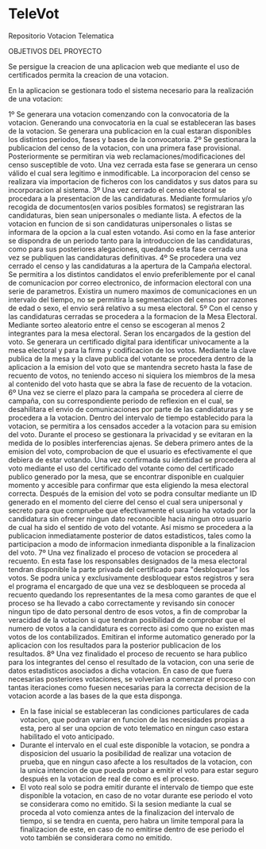 # TeleVot
Repositorio Votacion Telematica

OBJETIVOS DEL PROYECTO

Se persigue la creacion de una aplicacion web que mediante el uso de certificados permita la creacion de una votacion.

En la aplicacion se gestionara todo el sistema necesario para la realización de una votacion:

 1º Se generara una votacion comenzando con la convocatoria de la votacion. Generando una convocatoria en la cual se estableceran las bases de la votacion. Se generara una publicacion en la cual estaran disponibles los distintos periodos, fases y bases de la convocatoria.
 2º Se gestionara la publicacion del censo de la votacion, con una primera fase provisional. Posteriormente se permitiran via web reclamaciones/modificaciones del censo susceptible de voto. Una vez cerrada esta fase se generara un censo válido el cual sera legitimo e inmodificable. La incorporacion del censo se realizara via importacion de ficheros con los candidatos y sus datos para su incorporacion al sistema.
 3º Una vez cerrado el censo electoral se procedara a la presentacion de las candidaturas. Mediante formularios y/o recogida de documentos(en varios posibles formatos) se registraran las candidaturas, bien sean unipersonales o mediante lista. A efectos de la votacion en funcion de si son candidaturas unipersonales o listas se informara de la opcion a la cual esten votando. Asi como en la fase anterior se dispondra de un periodo tanto para la introduccion de las candidaturas, como para sus posteriores alegaciones, quedando esta fase cerrada una vez se publiquen las candidaturas definitivas.
 4º Se procedera una vez cerrado el censo y las candidaturas a la apertura de la Campaña electoral. Se permitira a los distintos candidatos el envio preferiblemente por el canal de comunicacion por correo electronico, de informacion electoral con una serie de parametros. Existira un numero maximos de comunicaciones en un intervalo del tiempo, no se permitira la segmentacion del censo por razones de edad o sexo, el envio será relativo a su mesa electoral.
 5º Con el censo y las candidaturas cerradas se procedera a la formacion de la Mesa Electoral. Mediante sorteo aleatorio entre el censo se escogeran al menos 2 integrantes para la mesa electoral. Seran los encargados de la gestion del voto. Se generara un certificado digital para identificar univocamente a la mesa electoral y para la firma y codificacion de los votos. Mediante la clave publica de la mesa y la clave publica del votante se procedera dentro de la aplicacion a la emision del voto que se mantendra secreto hasta la fase de recuento de votos, no teniendo acceso ni siquiera los miembros de la mesa al contenido del voto hasta que se abra la fase de recuento de la votacion.
 6º Una vez se cierre el plazo para la campaña se procedera al cierre de campaña, con su correspondiente periodo de reflexion en el cual, se desahilitara el envio de comunicaciones por parte de las candidaturas y se procedera a la votacion. Dentro del intervalo de tiempo establecido para la votacion, se permitira a los censados acceder a la votacion para su emision del voto. Durante el proceso se gestionara la privacidad y se evitaran en la medida de lo posibles interferencias ajenas. Se debera primero antes de la emision del voto, comprobacion de que el usuario es efectivamente el que debiera de estar votando. Una vez confirmada su identidad se procedera al voto mediante el uso del certificado del votante como del certificado publico generado por la mesa, que se encontrar disponible en cualquier momento y accesible para confirmar que esta eligiendo la mesa electoral correcta. Después de la emision del voto se podra consultar mediante un ID generado en el momento del cierre del censo el cual sera unipersonal y secreto para que compruebe que efectivamente el usuario ha votado por la candidatura sin ofrecer ningun dato reconocible hacia ningun otro usuario de cual ha sido el sentido de voto del votante. Así mismo se procedera a la publicacion inmediatamente posterior de datos estadisticos, tales como la participacion a modo de informacion inmedianta disponible a la finalizacion del voto.
 7º Una vez finalizado el proceso de votacion se procedera al recuento. En esta fase los responsables designados de la mesa electoral tendran disponible la parte privada del certificado para "desbloquear" los votos. Se podra unica y exclusivamente desbloquear estos registros y sera el programa el encargado de que una vez se desbloqueen se proceda al recuento quedando los representantes de la mesa como garantes de que el proceso se ha llevado a cabo correctamente y revisando sin conocer ningun tipo de dato personal dentro de esos votos, a fin de comprobar la veracidad de la votacion si que tendran posibilidad de comprobar que el numero de votos a la candidatura es correcto asi como que no existen mas votos de los contabilizados. Emitiran el informe automatico generado por la aplicacion con los resultados para la posterior publicacion de los resultados.
8º Una vez finalidado el proceso de recuento se hara publico para los integrantes del censo el resultado de la votacion, con una serie de datos estadisticos asociados a dicha votacion. En caso de que fuera necesarias posteriores votaciones, se volverían a comenzar el proceso con tantas iteraciones como fuesen necesarias para la correcta decision de la votacion acorde a las bases de la que esta disponga. 

-  En la fase inicial se estableceran las condiciones particulares de cada votacion, que podran variar en funcion de las necesidades propias a esta, pero al ser una opcion de voto telematico en ningun caso estara habilitado el voto anticipado. 
-  Durante el intervalo en el cual este disponible la votacion, se pondra a disposicion del usuario la posibilidad de realizar una votacion de prueba, que en ningun caso afecte a los resultados de la votacion, con la unica intencion de que pueda probar a emitir el voto para estar seguro después en la votacion de real de como es el proceso.
-  El voto real solo se podra emitir durante el intervalo de tiempo que este disponible la votacion, en caso de no votar durante ese periodo el voto se considerara como no emitido. Si la sesion mediante la cual se proceda al voto comienza antes de la finalizacion del intervalo de tiempo, si se tendra en cuenta, pero habra un limite temporal para la finalizacion de este, en caso de no emitirse dentro de ese periodo el voto también se considerara como no emitido. 
